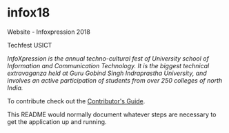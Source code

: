 # infox18
Website - Infoxpression 2018

Techfest USICT

_InfoXpression is the annual techno-cultural fest of University school of Information and Communication Technology. It is the biggest technical extravaganza held at Guru Gobind Singh Indraprastha University, and involves an active participation of students from over 250 colleges of north India._

To contribute check out the [Contributor's Guide][COGG]. 

[COGG]: /contribution-guide.md

This README would normally document whatever steps are necessary to get the application up and running.
